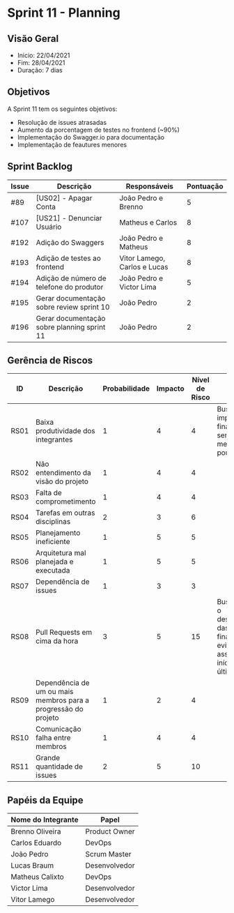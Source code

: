 # Sprint 11 - Planning

## Visão Geral
- Inicio: 22/04/2021
- Fim: 28/04/2021
- Duração: 7 dias
 
## Objetivos
A Sprint 11 tem os seguintes objetivos:

- Resolução de issues atrasadas
- Aumento da porcentagem de testes no frontend (~90%)
- Implementação do Swagger.io para documentação
- Implementação de feautures menores

## Sprint Backlog
| Issue | Descrição | Responsáveis | Pontuação
|--|--|--|--|
|#89|[US02] - Apagar Conta|João Pedro e Brenno|5
|#107|[US21] - Denunciar Usuário|Matheus e Carlos|8
|#192|Adição do Swaggers|João Pedro e Matheus|8
|#193|Adição de testes ao frontend|Vitor Lamego, Carlos e Lucas|8
|#194|Adição de número de telefone do produtor|João Pedro e Victor Lima|5
|#195|Gerar documentação sobre review sprint 10|João Pedro|2
|#196|Gerar documentação sobre planning sprint 11|João Pedro|2


## Gerência de Riscos
| ID | Descrição | Probabilidade | Impacto | Nível de Risco | Ação
|--|--|--|--|--|--|
|RS01|Baixa produtividade dos integrantes|1|4|4|Buscar implementar nos finais de semanas ao menos um pouco
|RS02|Não entendimento da visão do projeto|1|4|4|
|RS03|Falta de comprometimento|1|4|4|
|RS04|Tarefas em outras disciplinas|2|3|6|
|RS05|Planejamento ineficiente|1|5|5|
|RS06|Arquitetura mal planejada e executada|1|5|5|
|RS07|Dependência de issues|1|3|3|
|RS08|Pull Requests em cima da hora|3|5|15|Buscar começar o desenvolvimento das issues no final de semana evitando-se assim o seu início nos últimos dias 
|RS09|Dependência de um ou mais membros para a progressão do projeto|1|2|4|
|RS10|Comunicação falha entre membros|1|4|4|
|RS11|Grande quantidade de issues|2|5|10|

## Papéis da Equipe
| Nome do Integrante | Papel |
|--|--|
|Brenno Oliveira|Product Owner
|Carlos Eduardo|DevOps
|João Pedro|Scrum Master
|Lucas Braum|Desenvolvedor
|Matheus Calixto|DevOps
|Victor Lima|Desenvolvedor
|Vitor Lamego|Desenvolvedor
